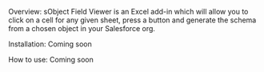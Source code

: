 Overview: 
sObject Field Viewer is an Excel add-in which will allow you to click on a cell for any given sheet, press a button and generate the schema from a chosen object in your Salesforce org.

Installation: 
Coming soon

How to use: 
Coming soon
